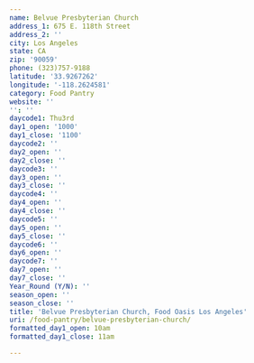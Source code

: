```yaml
---
name: Belvue Presbyterian Church
address_1: 675 E. 118th Street
address_2: ''
city: Los Angeles
state: CA
zip: '90059'
phone: (323)757-9188
latitude: '33.9267262'
longitude: '-118.2624581'
category: Food Pantry
website: ''
'': ''
daycode1: Thu3rd
day1_open: '1000'
day1_close: '1100'
daycode2: ''
day2_open: ''
day2_close: ''
daycode3: ''
day3_open: ''
day3_close: ''
daycode4: ''
day4_open: ''
day4_close: ''
daycode5: ''
day5_open: ''
day5_close: ''
daycode6: ''
day6_open: ''
daycode7: ''
day7_open: ''
day7_close: ''
Year_Round (Y/N): ''
season_open: ''
season_close: ''
title: 'Belvue Presbyterian Church, Food Oasis Los Angeles'
uri: /food-pantry/belvue-presbyterian-church/
formatted_day1_open: 10am
formatted_day1_close: 11am

---
```


